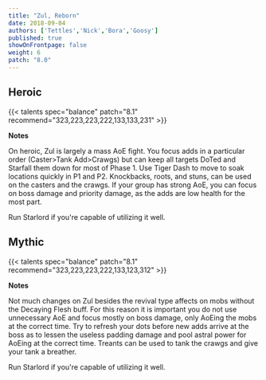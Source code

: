 ```yaml
---
title: "Zul, Reborn"
date: 2018-09-04
authors: ['Tettles','Nick','Bora','Goosy']
published: true
showOnFrontpage: false
weight: 6
patch: "8.0"
---
```


## Heroic
{{< talents spec="balance" patch="8.1" recommend="323,223,223,222,133,133,231" >}}

<b>Notes</b>

On heroic, Zul is largely a mass AoE fight. You focus adds in a particular order (Caster>Tank Add>Crawgs) but can keep all targets DoTed and Starfall them down for most of Phase 1. Use Tiger Dash to move to soak locations quickly in P1 and P2. Knockbacks, roots, and stuns, can be used on the casters and the crawgs. If your group has strong AoE, you can focus on boss damage and priority damage, as the adds are low health for the most part.

Run Starlord if you're capable of utilizing it well.

</center>


## Mythic
{{< talents spec="balance" patch="8.1" recommend="323,223,223,222,133,123,312" >}}

<b>Notes</b>

Not much changes on Zul besides the revival type affects on mobs without the Decaying Flesh buff. For this reason it is important you do not use unnecessary AoE and focus mostly on boss damage, only AoEing the mobs at the correct time. Try to refresh your dots before new adds arrive at the boss as to lessen the useless padding damage and pool astral power for AoEing at the correct time. Treants can be used to tank the crawgs and give your tank a breather.

Run Starlord if you're capable of utilizing it well.

</center>
